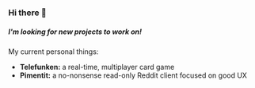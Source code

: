 ### Hi there 👋

##### I'm looking for new projects to work on!

My current personal things:
- **Telefunken:** a real-time, multiplayer card game
- **Pimentit:** a no-nonsense read-only Reddit client focused on good UX
